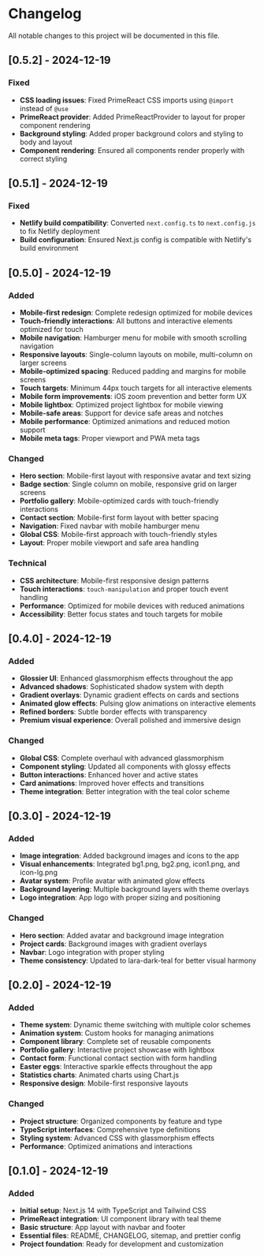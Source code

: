 # Changelog

All notable changes to this project will be documented in this file.

## [0.5.2] - 2024-12-19

### Fixed

- **CSS loading issues**: Fixed PrimeReact CSS imports using `@import` instead of `@use`
- **PrimeReact provider**: Added PrimeReactProvider to layout for proper component rendering
- **Background styling**: Added proper background colors and styling to body and layout
- **Component rendering**: Ensured all components render properly with correct styling

## [0.5.1] - 2024-12-19

### Fixed

- **Netlify build compatibility**: Converted `next.config.ts` to `next.config.js` to fix Netlify deployment
- **Build configuration**: Ensured Next.js config is compatible with Netlify's build environment

## [0.5.0] - 2024-12-19

### Added

- **Mobile-first redesign**: Complete redesign optimized for mobile devices
- **Touch-friendly interactions**: All buttons and interactive elements optimized for touch
- **Mobile navigation**: Hamburger menu for mobile with smooth scrolling navigation
- **Responsive layouts**: Single-column layouts on mobile, multi-column on larger screens
- **Mobile-optimized spacing**: Reduced padding and margins for mobile screens
- **Touch targets**: Minimum 44px touch targets for all interactive elements
- **Mobile form improvements**: iOS zoom prevention and better form UX
- **Mobile lightbox**: Optimized project lightbox for mobile viewing
- **Mobile-safe areas**: Support for device safe areas and notches
- **Mobile performance**: Optimized animations and reduced motion support
- **Mobile meta tags**: Proper viewport and PWA meta tags

### Changed

- **Hero section**: Mobile-first layout with responsive avatar and text sizing
- **Badge section**: Single column on mobile, responsive grid on larger screens
- **Portfolio gallery**: Mobile-optimized cards with touch-friendly interactions
- **Contact section**: Mobile-first form layout with better spacing
- **Navigation**: Fixed navbar with mobile hamburger menu
- **Global CSS**: Mobile-first approach with touch-friendly styles
- **Layout**: Proper mobile viewport and safe area handling

### Technical

- **CSS architecture**: Mobile-first responsive design patterns
- **Touch interactions**: `touch-manipulation` and proper touch event handling
- **Performance**: Optimized for mobile devices with reduced animations
- **Accessibility**: Better focus states and touch targets for mobile

## [0.4.0] - 2024-12-19

### Added

- **Glossier UI**: Enhanced glassmorphism effects throughout the app
- **Advanced shadows**: Sophisticated shadow system with depth
- **Gradient overlays**: Dynamic gradient effects on cards and sections
- **Animated glow effects**: Pulsing glow animations on interactive elements
- **Refined borders**: Subtle border effects with transparency
- **Premium visual experience**: Overall polished and immersive design

### Changed

- **Global CSS**: Complete overhaul with advanced glassmorphism
- **Component styling**: Updated all components with glossy effects
- **Button interactions**: Enhanced hover and active states
- **Card animations**: Improved hover effects and transitions
- **Theme integration**: Better integration with the teal color scheme

## [0.3.0] - 2024-12-19

### Added

- **Image integration**: Added background images and icons to the app
- **Visual enhancements**: Integrated bg1.png, bg2.png, icon1.png, and icon-lg.png
- **Avatar system**: Profile avatar with animated glow effects
- **Background layering**: Multiple background layers with theme overlays
- **Logo integration**: App logo with proper sizing and positioning

### Changed

- **Hero section**: Added avatar and background image integration
- **Project cards**: Background images with gradient overlays
- **Navbar**: Logo integration with proper styling
- **Theme consistency**: Updated to lara-dark-teal for better visual harmony

## [0.2.0] - 2024-12-19

### Added

- **Theme system**: Dynamic theme switching with multiple color schemes
- **Animation system**: Custom hooks for managing animations
- **Component library**: Complete set of reusable components
- **Portfolio gallery**: Interactive project showcase with lightbox
- **Contact form**: Functional contact section with form handling
- **Easter eggs**: Interactive sparkle effects throughout the app
- **Statistics charts**: Animated charts using Chart.js
- **Responsive design**: Mobile-first responsive layouts

### Changed

- **Project structure**: Organized components by feature and type
- **TypeScript interfaces**: Comprehensive type definitions
- **Styling system**: Advanced CSS with glassmorphism effects
- **Performance**: Optimized animations and interactions

## [0.1.0] - 2024-12-19

### Added

- **Initial setup**: Next.js 14 with TypeScript and Tailwind CSS
- **PrimeReact integration**: UI component library with teal theme
- **Basic structure**: App layout with navbar and footer
- **Essential files**: README, CHANGELOG, sitemap, and prettier config
- **Project foundation**: Ready for development and customization
